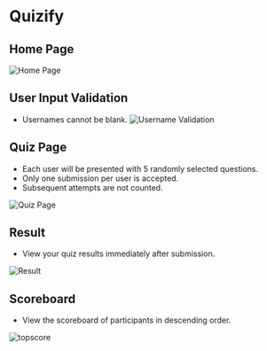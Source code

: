 # Quizify

## Home Page
![Home Page](https://github.com/FI-Nabil/Quizify/assets/63797144/a24693b8-1bb7-4372-85c8-e516fefc6b29)

## User Input Validation
- Usernames cannot be blank.
![Username Validation](https://github.com/FI-Nabil/Quizify/assets/63797144/d95cd37e-76e1-42b7-9a13-c2ce9223a035)

## Quiz Page
- Each user will be presented with 5 randomly selected questions.
- Only one submission per user is accepted.
- Subsequent attempts are not counted.

![Quiz Page](https://github.com/FI-Nabil/Quizify/assets/63797144/d8ee86a1-0bdf-45f9-89c5-c558f448d060)

## Result
- View your quiz results immediately after submission.

![Result](https://github.com/FI-Nabil/Quizify/assets/63797144/cc37afa4-69f8-4d73-8c04-f936d13ae1c0)

## Scoreboard
- View the scoreboard of participants in descending order.

![topscore](https://github.com/FI-Nabil/Quizify/assets/63797144/4ed0f40c-3f4e-49e3-b07b-80a7eae4ef24)

